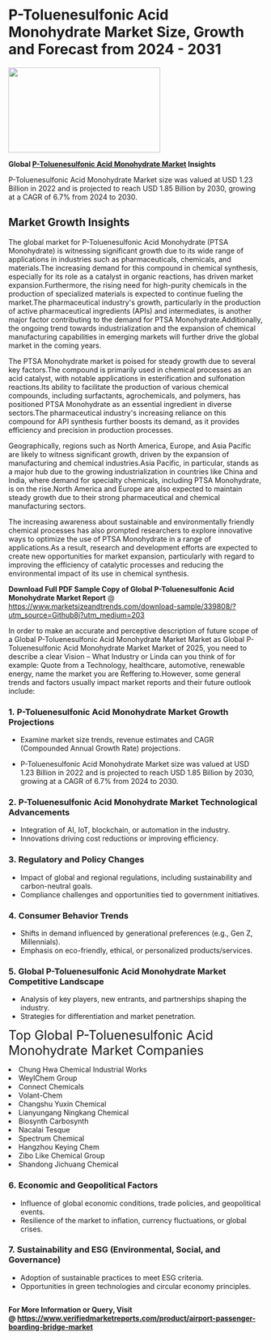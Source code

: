 <H1>P-Toluenesulfonic Acid Monohydrate Market Size, Growth and Forecast from 2024 - 2031</H1><img class="aligncenter size-medium wp-image-584254" src="https://thirdeyenews.in/wp-content/uploads/2024/09/Global-Market-Research-300x168.jpeg" alt="" width="300" height="168" /><p><strong>Global&nbsp;<a href="https://www.marketsizeandtrends.com/download-sample/339808/?utm_source=Github8j?utm_medium=203">P-Toluenesulfonic Acid Monohydrate Market</a> Insights</strong></p><p>P-Toluenesulfonic Acid Monohydrate Market size was valued at USD 1.23 Billion in 2022 and is projected to reach USD 1.85 Billion by 2030, growing at a CAGR of 6.7% from 2024 to 2030.</p><p><h2>Market Growth Insights</h2> <p>The global market for P-Toluenesulfonic Acid Monohydrate (PTSA Monohydrate) is witnessing significant growth due to its wide range of applications in industries such as pharmaceuticals, chemicals, and materials.The increasing demand for this compound in chemical synthesis, especially for its role as a catalyst in organic reactions, has driven market expansion.Furthermore, the rising need for high-purity chemicals in the production of specialized materials is expected to continue fueling the market.The pharmaceutical industry's growth, particularly in the production of active pharmaceutical ingredients (APIs) and intermediates, is another major factor contributing to the demand for PTSA Monohydrate.Additionally, the ongoing trend towards industrialization and the expansion of chemical manufacturing capabilities in emerging markets will further drive the global market in the coming years.</p> <p>The PTSA Monohydrate market is poised for steady growth due to several key factors.The compound is primarily used in chemical processes as an acid catalyst, with notable applications in esterification and sulfonation reactions.Its ability to facilitate the production of various chemical compounds, including surfactants, agrochemicals, and polymers, has positioned PTSA Monohydrate as an essential ingredient in diverse sectors.The pharmaceutical industry's increasing reliance on this compound for API synthesis further boosts its demand, as it provides efficiency and precision in production processes.</p> <p>Geographically, regions such as North America, Europe, and Asia Pacific are likely to witness significant growth, driven by the expansion of manufacturing and chemical industries.Asia Pacific, in particular, stands as a major hub due to the growing industrialization in countries like China and India, where demand for specialty chemicals, including PTSA Monohydrate, is on the rise.North America and Europe are also expected to maintain steady growth due to their strong pharmaceutical and chemical manufacturing sectors.</p> <p>The increasing awareness about sustainable and environmentally friendly chemical processes has also prompted researchers to explore innovative ways to optimize the use of PTSA Monohydrate in a range of applications.As a result, research and development efforts are expected to create new opportunities for market expansion, particularly with regard to improving the efficiency of catalytic processes and reducing the environmental impact of its use in chemical synthesis.</p> <p><span class=""><strong>Download Full PDF Sample Copy of Global P-Toluenesulfonic Acid Monohydrate Market Report</strong> @ <a href="https://www.marketsizeandtrends.com/download-sample/339808/?utm_source=Github8j?utm_medium=203" target="_blank">https://www.marketsizeandtrends.com/download-sample/339808/?utm_source=Github8j?utm_medium=203</a></span></p><p>In order to make an accurate and perceptive description of future scope of a Global&nbsp;P-Toluenesulfonic Acid Monohydrate Market Market as Global&nbsp;P-Toluenesulfonic Acid Monohydrate Market Market of 2025, you need to describe a clear Vision &ndash; What Industry or Linda can you think of for example: Quote from a Technology, healthcare, automotive, renewable energy, name the market you are Reffering to.However, some general trends and factors usually impact market reports and their future outlook include:</p><h3>1.&nbsp;<strong>P-Toluenesulfonic Acid Monohydrate Market Growth Projections</strong></h3><ul><li>Examine market size trends, revenue estimates and CAGR (Compounded Annual Growth Rate) projections.</li><li><p>P-Toluenesulfonic Acid Monohydrate Market size was valued at USD 1.23 Billion in 2022 and is projected to reach USD 1.85 Billion by 2030, growing at a CAGR of 6.7% from 2024 to 2030.</p></li></ul><h3>2.&nbsp;<strong>P-Toluenesulfonic Acid Monohydrate Market Technological Advancements</strong></h3><ul><li>Integration of AI, IoT, blockchain, or automation in the industry.</li><li>Innovations driving cost reductions or improving efficiency.</li></ul><h3>3.&nbsp;<strong>Regulatory and Policy Changes</strong></h3><ul><li>Impact of global and regional regulations, including sustainability and carbon-neutral goals.</li><li>Compliance challenges and opportunities tied to government initiatives.</li></ul><h3>4.&nbsp;<strong>Consumer Behavior Trends</strong></h3><ul><li>Shifts in demand influenced by generational preferences (e.g., Gen Z, Millennials).</li><li>Emphasis on eco-friendly, ethical, or personalized products/services.</li></ul><h3>5.&nbsp;<strong>Global P-Toluenesulfonic Acid Monohydrate Market Competitive Landscape</strong></h3><ul><li>Analysis of key players, new entrants, and partnerships shaping the industry.</li><li>Strategies for differentiation and market penetration.</li></ul><p data-pm-slice="1 1 []"><span style="color: inherit; font-family: inherit; font-size: 25px;">Top Global P-Toluenesulfonic Acid Monohydrate Market Companies</span></p><div class="" data-test-id=""><p><li>Chung Hwa Chemical Industrial Works</li><li> WeylChem Group</li><li> Connect Chemicals</li><li> Volant-Chem</li><li> Changshu Yuxin Chemical</li><li> Lianyungang Ningkang Chemical</li><li> Biosynth Carbosynth</li><li> Nacalai Tesque</li><li> Spectrum Chemical</li><li> Hangzhou Keying Chem</li><li> Zibo Like Chemical Group</li><li> Shandong Jichuang Chemical</li></p></div><h3>6.&nbsp;<strong>Economic and Geopolitical Factors</strong></h3><ul><li>Influence of global economic conditions, trade policies, and geopolitical events.</li><li>Resilience of the market to inflation, currency fluctuations, or global crises.</li></ul><h3>7.&nbsp;<strong>Sustainability and ESG (Environmental, Social, and Governance)</strong></h3><ul><li>Adoption of sustainable practices to meet ESG criteria.</li><li>Opportunities in green technologies and circular economy principles.</li></ul><h2><strong style="font-size: 14px;">For More Information or Query, Visit @&nbsp;</strong><a style="background-color: #ffffff; font-size: 14px;" href="https://www.marketsizeandtrends.com/report/p-toluenesulfonic-acid-monohydrate-market/" target="_blank">https://www.verifiedmarketreports.com/product/airport-passenger-boarding-bridge-market</a></h2>